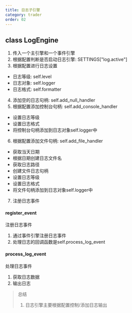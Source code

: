 ```yaml
---
title: 日志子引擎
category: trader
order: 02
---
```


## class LogEngine
1. 传入一个主引擎和一个事件引擎
2. 根据配置判断是否启动日志引擎: SETTINGS["log.active"]
3. 根据配置进行日志设置
- 日志等级: self.level
- 日志对象: self.logger
- 日志格式: self.formatter
4. 添加空的日志句柄: self.add_null_handler
5. 根据配置添加控制台句柄: self.add_console_handler
- 设置日志等级
- 设置日志格式
- 将控制台句柄添加到日志对象self.logger中
6. 根据配置添加文件句柄: self.add_file_handler
- 获取当天日期
- 根据日期创建日志文件名
- 获取日志路径
- 创建文件日志句柄
- 设置日志等级
- 设置日志格式
- 将文件句柄添加到日志对象self.logger中
7. 注册日志事件

#### register_event
注册日志事件
1. 通过事件引擎注册日志事件
2. 处理日志的回调函数是self.process_log_event

#### process_log_event
处理日志事件
1. 获取日志数据
2. 输出日志

> 总结
> 1. 日志引擎主要根据配置控制/添加日志输出